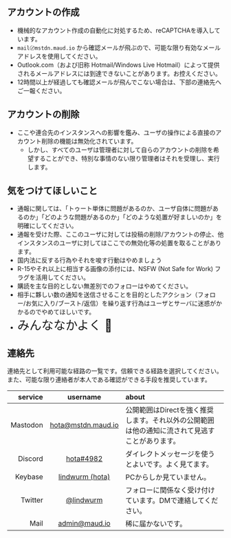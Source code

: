 <!-- TITLE: about -->
<!-- SUBTITLE: mstdn.maud.io について -->

## アカウントの作成

- 機械的なアカウント作成の自動化に対処するため、reCAPTCHAを導入しています。
- `mail〄mstdn.maud.io` から確認メールが飛ぶので、可能な限り有効なメールアドレスを使用してください。
- Outlook.com（および旧称 Hotmail/Windows Live Hotmail）によって提供されるメールアドレスには到達できないことがあります。お控えください。
- 12時間以上が経過しても確認メールが飛んでこない場合は、下部の連絡先へご一報ください。

## アカウントの削除

- ここや連合先のインスタンスへの影響を鑑み、ユーザの操作による直接のアカウント削除の機能は無効化されています。
  - しかし、すべてのユーザは管理者に対して自らのアカウントの削除を希望することができ、特別な事情のない限り管理者はそれを受理し、実行します。

## 気をつけてほしいこと

- 通報に関しては、「トゥート単体に問題があるのか、ユーザ自体に問題があるのか」「どのような問題があるのか」「どのような処置が好ましいのか」を明確にしてください。
- 通報を受けた際、ここのユーザに対しては投稿の削除/アカウントの停止、他インスタンスのユーザに対してはここでの無効化等の処置を取ることがあります。
- 国内法に反する行為やそれを唆す行動はやめましょう
- R-15やそれ以上に相当する画像の添付には、NSFW (Not Safe for Work) フラグを活用してください。
- 購読を主な目的としない無差別でのフォローはやめてください。
- 相手に夥しい数の通知を送信させることを目的としたアクション（フォロー/お気に入り/ブースト/返信）を繰り返す行為はユーザとサーバに迷惑がかかるのでやめてほしいです。
- <span style="font-size: 2em;">みんななかよく 🤝</span>

## 連絡先

連絡先として利用可能な経路の一覧です。信頼できる経路を選択してください。また、可能な限り連絡者が本人である確認ができる手段を推奨しています。

| service | username | about |
|---:|:---:|:---|
| Mastodon | [hota@mstdn.maud.io](https://mstdn.maud.io/@hota) | 公開範囲はDirectを強く推奨します。それ以外の公開範囲は他の通知に流されて見逃すことがあります。
| Discord | [hota#4982](/discord) | ダイレクトメッセージを使うとよいです。よく見てます。
| Keybase | [lindwurm (hota)](https://keybase.io/hota) | PCからしか見ていません。
| Twitter | [@lindwurm](https://twitter.com/lindwurm) | フォローに関係なく受け付けています。DMで連絡してください。
| Mail | [admin@maud.io]() | 稀に届かないです。